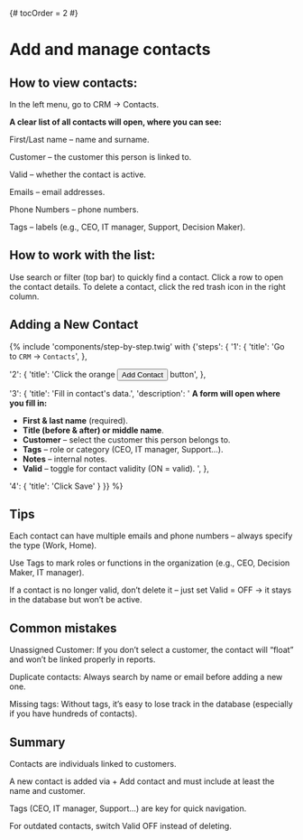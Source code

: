 {# tocOrder = 2 #}

# Add and manage contacts

## How to view contacts:
In the left menu, go to CRM → Contacts.

**A clear list of all contacts will open, where you can see:**

First/Last name – name and surname.

Customer – the customer this person is linked to.

Valid – whether the contact is active.

Emails – email addresses.

Phone Numbers – phone numbers.

Tags – labels (e.g., CEO, IT manager, Support, Decision Maker).


## How to work with the list:
Use search or filter (top bar) to quickly find a contact.
Click a row to open the contact details.
To delete a contact, click the red trash icon in the right column.


## Adding a New Contact
{% include 'components/step-by-step.twig' with {'steps': {
  '1': {
    'title': 'Go to `CRM` → `Contacts`',
  },

  '2': {
    'title': 'Click the orange <button class="btn btn-add"><span class="icon"><i class="fas fa-plus"></i></span><span class="text">Add Contact</span></button> button',
  },

  '3': {
    'title': 'Fill in contact\'s data.',
    'description': '
**A form will open where you fill in:**
  * **First & last name** (required).
  * **Title (before & after) or middle name**.
  * **Customer** – select the customer this person belongs to.
  * **Tags** – role or category (CEO, IT manager, Support…).
  * **Notes** – internal notes.
  * **Valid** – toggle for contact validity (ON = valid).
    ',
  },

  '4': {
    'title': 'Click Save'
  }
}} %}


## Tips
Each contact can have multiple emails and phone numbers – always specify the type (Work, Home).

Use Tags to mark roles or functions in the organization (e.g., CEO, Decision Maker, IT manager).

If a contact is no longer valid, don’t delete it – just set Valid = OFF → it stays in the database but won’t be active.


## Common mistakes
Unassigned Customer: If you don’t select a customer, the contact will “float” and won’t be linked properly in reports.

Duplicate contacts: Always search by name or email before adding a new one.

Missing tags: Without tags, it’s easy to lose track in the database (especially if you have hundreds of contacts).


## Summary
Contacts are individuals linked to customers.

A new contact is added via + Add contact and must include at least the name and customer.

Tags (CEO, IT manager, Support…) are key for quick navigation.

For outdated contacts, switch Valid OFF instead of deleting.
